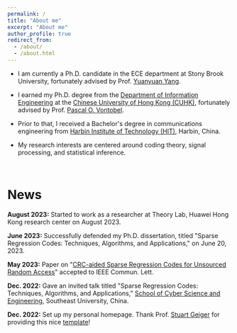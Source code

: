 ```yaml
---
permalink: /
title: "About me"
excerpt: "About me"
author_profile: true
redirect_from: 
  - /about/
  - /about.html
---
```


* I am currently a Ph.D. candidate in the ECE department at Stony Brook University, fortunately advised by Prof. [Yuanyuan Yang]([http://www.ece.sunysb.edu/~yang/]).

* I earned my Ph.D. degree from the [Department of Information Engineering](https://www.ie.cuhk.edu.hk/) at the [Chinese University of Hong Kong (CUHK)](https://cuhk.edu.hk/english/index.html), fortunately advised by Prof. [Pascal O. Vontobel](https://sites.google.com/site/pascalvontobel/). 

* Prior to that, I received a Bachelor's degree in communications engineering from [Harbin Institute of Technology (HIT)](http://en.hit.edu.cn/), Harbin, China.

* My research interests are centered around coding theory, signal processing, and statistical inference.

<br />

News
=====
**August 2023:** Started to work as a researcher at Theory Lab, Huawei Hong Kong research center on August 2023.

**June 2023:** Successfully defended my Ph.D. dissertation, titled "Sparse Regression Codes: Techniques, Algorithms, and Applications," on June 20, 2023.

**May 2023:** Paper on "[CRC-aided Sparse Regression Codes for Unsourced Random Access](https://doi.org/10.1109/LCOMM.2023.3281495)" accepted to IEEE Commun. Lett.

**Dec. 2022:** Gave an invited talk titled "Sparse Regression Codes: Techniques, Algorithms, and Applications," [School of Cyber Science and Engineering](https://cyber.seu.edu.cn/wa_en/), Southeast University, China.

**Dec. 2022:** Set up my personal homepage. Thank Prof. [Stuart Geiger](https://stuartgeiger.com/) for providing this nice [template](https://academicpages.github.io/)!


<!-- <script type="text/javascript" id="clustrmaps" src="//clustrmaps.com/map_v2.js?d=e-VNViToF7b8UTXUwpUCeShGxls-0x06T0RDOH1SOvA&cl=ffffff&w=a"></script> -->

<script type='text/javascript' id='clustrmaps' src='//cdn.clustrmaps.com/map_v2.js?cl=ffffff&w=a&t=n&d=e-VNViToF7b8UTXUwpUCeShGxls-0x06T0RDOH1SOvA'></script>
